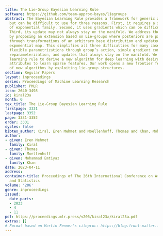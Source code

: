 ```yaml
---
title: The Lie-Group Bayesian Learning Rule
software: https://github.com/team-approx-bayes/liegroups
abstract: The Bayesian Learning Rule provides a framework for generic algorithm design
  but can be difficult to use for three reasons. First, it requires a specific parameterization
  of exponential family. Second, it uses gradients which can be difficult to compute.
  Third, its update may not always stay on the manifold. We address these difficulties
  by proposing an extension based on Lie-groups where posteriors are parametrized
  through transformations of an arbitrary base distribution and updated via the group’s
  exponential map. This simplifies all three difficulties for many cases, providing
  flexible parametrizations through group’s action, simple gradient computation through
  reparameterization, and updates that always stay on the manifold. We use the new
  learning rule to derive a new algorithm for deep learning with desirable biologically-plausible
  attributes to learn sparse features. Our work opens a new frontier for the design
  of new algorithms by exploiting lie-group structures.
section: Regular Papers
layout: inproceedings
series: Proceedings of Machine Learning Research
publisher: PMLR
issn: 2640-3498
id: kiral23a
month: 0
tex_title: The Lie-Group Bayesian Learning Rule
firstpage: 3331
lastpage: 3352
page: 3331-3352
order: 3331
cycles: false
bibtex_author: Kiral, Eren Mehmet and Moellenhoff, Thomas and Khan, Mohammad Emtiyaz
author:
- given: Eren Mehmet
  family: Kiral
- given: Thomas
  family: Moellenhoff
- given: Mohammad Emtiyaz
  family: Khan
date: 2023-04-11
address:
container-title: Proceedings of The 26th International Conference on Artificial Intelligence
  and Statistics
volume: '206'
genre: inproceedings
issued:
  date-parts:
  - 2023
  - 4
  - 11
pdf: https://proceedings.mlr.press/v206/kiral23a/kiral23a.pdf
extras: []
# Format based on Martin Fenner's citeproc: https://blog.front-matter.io/posts/citeproc-yaml-for-bibliographies/
---
```


